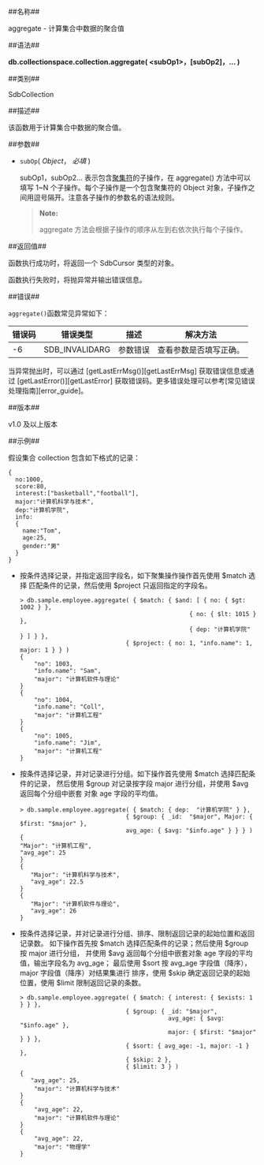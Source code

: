 ##名称##

aggregate - 计算集合中数据的聚合值

##语法##

**db.collectionspace.collection.aggregate( \<subOp1\>，[subOp2]，... )**

##类别##

SdbCollection

##描述##

该函数用于计算集合中数据的聚合值。

##参数##

* `subOp`( *Object*， *必填* )

    subOp1，subOp2... 表示包含[聚集符](manual/Manual/Operator/Aggregate_Operator/Readme.md)的子操作，在 aggregate() 方法中可以填写 1~N 个子操作。每个子操作是一个包含聚集符的 Object 对象，子操作之间用逗号隔开。注意各子操作的参数名的语法规则。

    >**Note:**
    >
    > aggregate 方法会根据子操作的顺序从左到右依次执行每个子操作。

##返回值##

函数执行成功时，将返回一个 SdbCursor 类型的对象。

函数执行失败时，将抛异常并输出错误信息。

##错误##

`aggregate()`函数常见异常如下：

| 错误码 | 错误类型 | 描述 | 解决方法 |
| ------ | ------ | --- | ------ |
| -6 | SDB_INVALIDARG | 参数错误 | 查看参数是否填写正确。|

当异常抛出时，可以通过 [getLastErrMsg()][getLastErrMsg] 获取错误信息或通过 [getLastError()][getLastError] 获取错误码。更多错误处理可以参考[常见错误处理指南][error_guide]。

##版本##

v1.0 及以上版本

##示例##

假设集合 collection 包含如下格式的记录：

```
{
  no:1000,
  score:80,
  interest:["basketball","football"],
  major:"计算机科学与技术",
  dep:"计算机学院",
  info:
  {
    name:"Tom",
    age:25,
    gender:"男"
  }
}
```

- 按条件选择记录，并指定返回字段名，如下聚集操作操作首先使用 $match 选择
   匹配条件的记录，然后使用 $project 只返回指定的字段名。

    ```lang-javascript
    > db.sample.employee.aggregate( { $match: { $and: [ { no: { $gt: 1002 } },
                                                    { no: { $lt: 1015 } },
                                                    { dep: "计算机学院" } ] } },
                                  { $project: { no: 1, "info.name": 1, major: 1 } } )
    {
        "no": 1003,
        "info.name": "Sam",
        "major": "计算机软件与理论"
    }
    {
        "no": 1004,
        "info.name": "Coll",
        "major": "计算机工程"
    }
    {
        "no": 1005,
        "info.name": "Jim",
        "major": "计算机工程"
    }
    ```
- 按条件选择记录，并对记录进行分组。如下操作首先使用 $match 选择匹配条件的记录，
   然后使用 $group 对记录按字段 major 进行分组，并使用 $avg 返回每个分组中嵌套
   对象 age 字段的平均值。

    ```lang-javascript
    > db.sample.employee.aggregate( { $match: { dep:  "计算机学院" } },
                                  { $group: { _id:  "$major", Major: { $first: "$major" },
                                  avg_age: { $avg: "$info.age" } } } )
   {
    "Major": "计算机工程",
    "avg_age": 25
    }
    {
       "Major": "计算机科学与技术",
       "avg_age": 22.5
    }
    {
       "Major": "计算机软件与理论",
       "avg_age": 26
    }
    ```

- 按条件选择记录，并对记录进行分组、排序、限制返回记录的起始位置和返回记录数。
   如下操作首先按 $match 选择匹配条件的记录；然后使用 $group 按 major 进行分组，
   并使用 $avg 返回每个分组中嵌套对象 age 字段的平均值，输出字段名为 avg_age；
   最后使用 $sort 按 avg_age 字段值（降序），major 字段值（降序）对结果集进行
   排序，使用 $skip 确定返回记录的起始位置，使用 $limit 限制返回记录的条数。

    ```lang-javascript
    > db.sample.employee.aggregate( { $match: { interest: { $exists: 1 } } },
                                  { $group: { _id: "$major",
                                              avg_age: { $avg: "$info.age" },
                                              major: { $first: "$major" } } },
                                  { $sort: { avg_age: -1, major: -1 } },
                                  { $skip: 2 },
                                  { $limit: 3 } )
    {
       "avg_age": 25,
        "major": "计算机科学与技术"
    }
    {
        "avg_age": 22,
        "major": "计算机软件与理论"
    }
    {
        "avg_age": 22,
        "major": "物理学"
    }
    ```

[^_^]:
     本文使用的所有引用及链接
[getLastErrMsg]:manual/Manual/Sequoiadb_Command/Global/getLastErrMsg.md
[getLastError]:manual/Manual/Sequoiadb_Command/Global/getLastError.md
[error_guide]:manual/FAQ/faq_sdb.md
